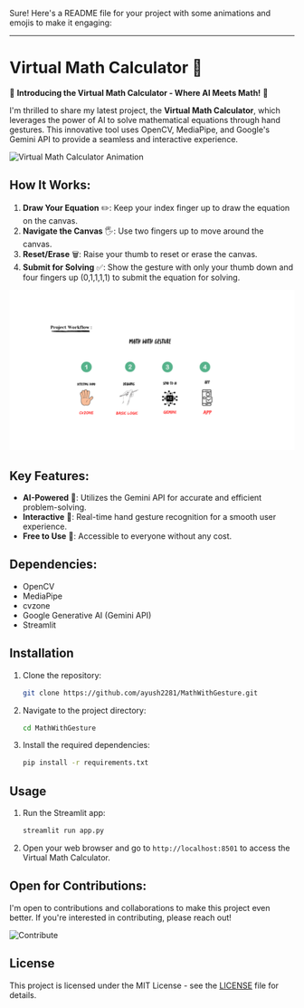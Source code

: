 Sure! Here's a README file for your project with some animations and emojis to make it engaging:

---

# Virtual Math Calculator 🎉

🚀 **Introducing the Virtual Math Calculator - Where AI Meets Math!** 🚀

I'm thrilled to share my latest project, the **Virtual Math Calculator**, which leverages the power of AI to solve mathematical equations through hand gestures. This innovative tool uses OpenCV, MediaPipe, and Google's Gemini API to provide a seamless and interactive experience.

![Virtual Math Calculator Animation](https://media.giphy.com/media/3o7aD2saalBwwftBIY/giphy.gif)

## How It Works:
1. **Draw Your Equation** ✏️: Keep your index finger up to draw the equation on the canvas.
2. **Navigate the Canvas** 🖐️: Use two fingers up to move around the canvas.
3. **Reset/Erase** 🗑️: Raise your thumb to reset or erase the canvas.
4. **Submit for Solving** ✅: Show the gesture with only your thumb down and four fingers up (0,1,1,1,1) to submit the equation for solving.


![Workflow](Workflow.png)




## Key Features:
- **AI-Powered** 🤖: Utilizes the Gemini API for accurate and efficient problem-solving.
- **Interactive** 🎨: Real-time hand gesture recognition for a smooth user experience.
- **Free to Use** 💸: Accessible to everyone without any cost.

## Dependencies:
- OpenCV
- MediaPipe
- cvzone
- Google Generative AI (Gemini API)
- Streamlit

## Installation
1. Clone the repository:
   ```bash
   git clone https://github.com/ayush2281/MathWithGesture.git
   ```
2. Navigate to the project directory:
   ```bash
   cd MathWithGesture
   ```
3. Install the required dependencies:
   ```bash
   pip install -r requirements.txt
   ```

## Usage
1. Run the Streamlit app:
   ```bash
   streamlit run app.py
   ```
2. Open your web browser and go to `http://localhost:8501` to access the Virtual Math Calculator.

## Open for Contributions:
I'm open to contributions and collaborations to make this project even better. If you're interested in contributing, please reach out!

![Contribute](https://media.giphy.com/media/l0HlNQ03J5JxX6lva/giphy.gif)

## License
This project is licensed under the MIT License - see the [LICENSE](LICENSE) file for details.
